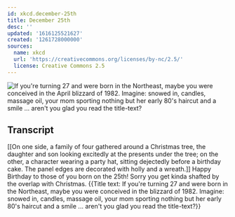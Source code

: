 ```yaml
---
id: xkcd.december-25th
title: December 25th
desc: ''
updated: '1616125521627'
created: '1261728000000'
sources:
  name: xkcd
  url: 'https://creativecommons.org/licenses/by-nc/2.5/'
  license: Creative Commons 2.5
---
```

![If you're turning 27 and were born in the Northeast, maybe you were conceived in the April blizzard of 1982. Imagine: snowed in, candles, massage oil, your mom sporting nothing but her early 80's haircut and a smile ... aren't you glad you read the title-text?](https://imgs.xkcd.com/comics/december_25th.png)

## Transcript
[[On one side, a family of four gathered around a Christmas tree, the daughter and son looking excitedly at the presents under the tree; on the other, a character wearing a party hat, sitting dejectedly before a birthday cake. The panel edges are decorated with holly and a wreath.]]
Happy Birthday to those of you born on the 25th!
Sorry you get kinda shafted by the overlap with Christmas.
{{Title text: If you're turning 27 and were born in the Northeast, maybe you were conceived in the blizzard of 1982. Imagine: snowed in, candles, massage oil, your mom sporting nothing but her early 80's haircut and a smile ... aren't you glad you read the title-text?}}
